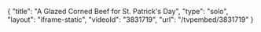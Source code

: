 {
    "title": "A Glazed Corned Beef for St. Patrick's Day",
    "type": "solo",
    "layout": "iframe-static",
    "videoId": "3831719",
    "url": "\/tvpembed\/3831719"
}